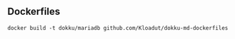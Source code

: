 Dockerfiles
-----------

```
docker build -t dokku/mariadb github.com/Kloadut/dokku-md-dockerfiles
```
